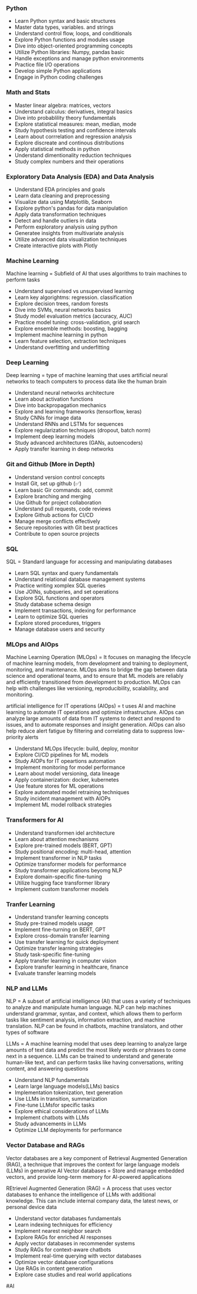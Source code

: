 ### Python
- Learn Python syntax and basic structures
- Master data types, variables. and strings
- Understand control flow, loops, and conditionals
- Explore Python functions and modules usage
- Dive into object-oriented programming concepts
- Utilize Python libraries: Numpy, pandas basic
- Handle exceptions and manage python environments
- Practice file I/O operations
- Develop simple Python applications
- Engage in Python coding challenges

### Math and Stats
- Master linear algebra: matrices, vectors
- Understand calculus: derivatives, integral basics
- Dive into probablility theory fundamentals
- Explore statistical measures: mean, median, mode
- Study hypothesis testing and confidence intervals
- Learn about corrrelation and regression analysis
- Explore discreate and continous distributions
- Apply statistical methods in python
- Understand dimentionality reduction techniques
- Study complex numbers and their operations

### Exploratory Data Analysis (EDA) and Data Analysis
- Understand EDA principles and goals
- Learn data cleaning and preprocessing
- Visualize data using Matplotlib, Seaborn
- Explore python's pandas for data manipulation
- Apply data transformation techniques
- Detect and handle outliers in data
- Perform exploratory analysis using python
- Generatee insights from multivariate analysis
- Utilize advanced data visualization techniques
- Create interactive plots with Plotly

### Machine Learning
Machine learning = Subfield of AI that uses algorithms to train machines to perform tasks

- Understand supervised vs unsupervised learning
- Learn key algorightms: regression. classification
- Explore decision trees, random forests
- Dive into SVMs, neural networks basics
- Study model evaluation metrics (accuracy, AUC)
- Practice model tuning: cross-validation, grid search
- Explore ensemble methods: boosting, bagging
- Implement machine learning in python
- Learn feature selection, extraction techniques
- Understand overfitting and underfitting

### Deep Learning
Deep learning = type of machine learning that uses artificial neural networks to teach computers to process data like the human brain

- Understand neural networks architecture
- Learn about activation functions
- Dive into backpropagation mechanics
- Explore and learning frameworks (tensorflow, keras)
- Study CNNs for image data
- Understand RNNs and LSTMs for sequences
- Explore regularization techniques (dropout, batch norm)
- Implement deep learning models
- Study advanced architectures (GANs, autoencoders)
- Apply transfer learning in deep networks

### Git and Github (More in Depth) 
- Understand version control concepts
- Install Git, set up github (✅)
- Learn basic Gir commands: add, commit
- Explore branching and merging
- Use Github for project collaboration
- Understand pull requests, code reviews
- Explore Github actions for CI/CD
- Manage merge conflicts effectively
- Secure repositories with Git best practices
- Contribute to open source projects

### SQL
SQL = Standard language for accessing and manipulating databases
- Learn SQL syntax and query fundamentals
- Understand relational database management systems
- Practice writing xomplex SQL queries
- Use JOINs, subqueries, and set operations
- Explore SQL functions and operators
- Study database schema design
- Implement transactions, indexing for performance
- Learn to optimize SQL queries
- Explore stored procedures, triggers
- Manage database users and security

### MLOps and AIOps
Machine Learning Operation (MLOps) = It focuses on managing the lifecycle of machine learning models, from development and training to deployment, monitoring, and maintenance. MLOps aims to bridge the gap between data science and operational teams, and to ensure that ML models are reliably and efficiently transitioned from development to production. MLOps can help with challenges like versioning, reproducibility, scalability, and monitoring.

artificial intelligence for IT operations (AIOps) = t uses AI and machine learning to automate IT operations and optimize infrastructure. AIOps can analyze large amounts of data from IT systems to detect and respond to issues, and to automate responses and insight generation. AIOps can also help reduce alert fatigue by filtering and correlating data to suppress low-priority alerts

- Understand MLOps lifecycle: build, deploy, monitor
- Explore CI/CD pipelines for ML models
- Study AIOPs for IT opeartions automation
- Implement monitoring for model performance
- Learn about model versioning, data lineage
- Apply containerization: docker, kubernetes
- Use feature stores for ML operations
- Explore automated model retraining techniques
- Study incident management with AIOPs
- Implement ML model rollback strategies

### Transformers for AI
- Understand transformen idel architecture
- Learn about attention mechanisms
- Explore pre-trained models (BERT, GPT)
- Study positional encoding: multi-head, attention
- Implement transformer in NLP tasks
- Optimize transformer models for performance
- Study transformer applications beyomg NLP
- Explore domain-specific fine-tuning
- Utilize hugging face transformer library
- Implement custom transformer models

### Tranfer Learning
- Understand transfer learning concepts
- Study pre-trained models usage
- Implement fine-turning on BERT, GPT
- Explore cross-domain transfer learning
- Use transfer learning for quick deployment
- Optimize transfer learning strategies
- Study task-specific fine-tuning
- Apply transfer learning in computer vision
- Explore transfer learning in healthcare, finance
- Evaluate transfer learning models

### NLP and LLMs
NLP = A subset of artificial intelligence (AI) that uses a variety of techniques to analyze and manipulate human language. NLP can help machines understand grammar, syntax, and context, which allows them to perform tasks like sentiment analysis, information extraction, and machine translation. NLP can be found in chatbots, machine translators, and other types of software

LLMs = A machine learning model that uses deep learning to analyze large amounts of text data and predict the most likely words or phrases to come next in a sequence. LLMs can be trained to understand and generate human-like text, and can perform tasks like having conversations, writing content, and answering questions

- Understand NLP fundamentals
- Learn large language models(LLMs) basics
- Implementation tokenization, text generation
- Use LLMs in transition, summarization
- Fine-tune LLMsfor specific tasks
- Explore ethical considerations of LLMs
- Implement chatbots with LLMs
- Study advancements in LLMs
- Optimize LLM deployments for performance

### Vector Database and RAGs
Vector databases are a key component of Retrieval Augmented Generation (RAG), a technique that improves the context for large language models (LLMs) in generative AI
Vector databases = Store and manage embedded vectors, and provide long-term memory for AI-powered applications

REtrievel Augmented Generation (RAG) = A process that uses vector databases to enhance the intelligence of LLMs with additional knowledge. This can include internal company data, the latest news, or personal device data

- Understand vector databases fundamentals
- Learn indexing techniques for efficiency
- Implement nearest neighbor search
- Explore RAGs for enriched AI responses
- Apply vector databases in recommender systems
- Study RAGs for context-aware chatbots
- Implement real-time querying with vector databases
- Optimize vector database configurations
- Use RAGs in content generation
- Explore case studies and real world applications


#AI